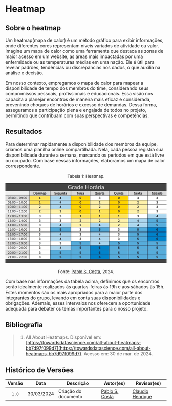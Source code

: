 # Heatmap

## Sobre o heatmap
Um heatmap(mapa de calor) é um método gráfico para exibir informações, onde diferentes cores representam níveis variados de atividade ou valor. Imagine um mapa de calor como uma ferramenta que destaca as zonas de maior acesso em um website, as áreas mais impactadas por uma enfermidade ou as temperaturas médias em uma nação. Ele é útil para revelar padrões, tendências ou discrepâncias nos dados, o que auxilia na análise e decisão.

Em nosso contexto, empregamos o mapa de calor para mapear a disponibilidade de tempo dos membros do time, considerando seus compromissos pessoais, profissionais e educacionais. Essa visão nos capacita a planejar encontros de maneira mais eficaz e considerada, prevenindo choques de horários e excesso de demandas. Dessa forma, asseguramos a participação plena e engajada de todos no projeto, permitindo que contribuam com suas perspectivas e competências.

## Resultados

Para determinar rapidamente a disponibilidade dos membros da equipe, criamos uma planilha online compartilhada. Nela, cada pessoa registra sua disponibilidade durante a semana, marcando os períodos em que está livre ou ocupado. Com base nessas informações, elaboramos um mapa de calor correspondente.


<font size="2"><p style="text-align: center">Tabela 1: Heatmap.</p></font>

<center>

![Heatmap](../assets/heatmap.png)

</center>

<font size="2"><p style="text-align: center">Fonte: [Pablo S. Costa](https://github.com/pabloheika), 2024.</p></font>

Com base nas informações da tabela acima, definimos que os encontros serão idealmente realizados às quartas-feiras às 19h e aos sábados às 15h. Estes momentos são os mais apropriados para a maior parte dos integrantes do grupo, levando em conta suas disponibilidades e obrigações. Ademais, esses intervalos nos oferecem a oportunidade adequada para debater os temas importantes para o nosso projeto.

## Bibliografia

> 1. All About Heatmaps. Disponível em: [https://towardsdatascience.com/all-about-heatmaps-bb7d97f099d7](https://towardsdatascience.com/all-about-heatmaps-bb7d97f099d7). Acesso em: 30 de mar. de 2024.
>


## Histórico de Versões

| Versão | Data | Descrição | Autor(es) | Revisor(es) |
| :----: | :--: | --------- | ----------- | ------ |
| `1.0`  | 30/03/2024 | Criação do documento | [Pablo S. Costa](https://github.com/pabloheika)  | [Claudio Henrique](https://github.com/claudiohsc) |
